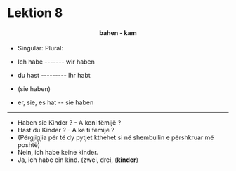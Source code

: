 # Lektion 8
#### <center>bahen - kam</center>

- Singular: Plural:
  
- Ich habe ------- wir haben
- du hast --------- Ihr habt
- (sie haben)
- er, sie, es hat -- sie haben

---

- Haben sie Kinder ? - A keni fëmijë ?
- Hast du Kinder ? - A ke ti fëmijë ?
- (Përgjigjia për të dy pytjet kthehet si në shembullin e përshkruar më poshtë)
- Nein, ich habe keine kinder.
- Ja, ich habe ein kind. (zwei, drei, (**kinder**)
